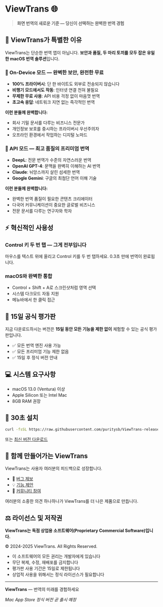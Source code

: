 # ViewTrans 🌐

> **화면 번역의 새로운 기준 — 당신이 선택하는 완벽한 번역 경험**

## 🎯 ViewTrans가 특별한 이유

ViewTrans는 단순한 번역 앱이 아닙니다. **보안과 품질, 두 마리 토끼를 모두 잡은 유일한 macOS 번역 솔루션**입니다.

### 🔐 On-Device 모드 — 완벽한 보안, 완전한 무료
- **100% 프라이버시**: 단 한 바이트도 외부로 전송되지 않습니다
- **비행기 모드에서도 작동**: 인터넷 연결 전혀 불필요
- **무제한 무료 사용**: API 비용 걱정 없이 마음껏 번역
- **초고속 응답**: 네트워크 지연 없는 즉각적인 번역

**이런 분들께 완벽합니다:**
- 회사 기밀 문서를 다루는 비즈니스 전문가
- 개인정보 보호를 중시하는 프라이버시 우선주의자
- 오프라인 환경에서 작업하는 디지털 노마드

### 🚀 API 모드 — 최고 품질의 프리미엄 번역
- **DeepL**: 전문 번역가 수준의 자연스러운 번역
- **OpenAI GPT-4**: 문맥을 완벽히 이해하는 AI 번역
- **Claude**: 뉘앙스까지 살린 섬세한 번역
- **Google Gemini**: 구글의 최첨단 언어 이해 기술

**이런 분들께 완벽합니다:**
- 완벽한 번역 품질이 필요한 콘텐츠 크리에이터
- 다국어 커뮤니케이션이 중요한 글로벌 비즈니스
- 전문 문서를 다루는 연구자와 학자

## ⚡ 혁신적인 사용성

### Control 키 두 번 탭 — 그게 전부입니다
마우스를 텍스트 위에 올리고 Control 키를 두 번 탭하세요. 0.3초 만에 번역이 완료됩니다.

### macOS와 완벽한 통합
- Control + Shift + A로 스크린샷처럼 영역 선택
- 시스템 다크모드 자동 지원
- 메뉴바에서 한 클릭 접근

## 🎁 15일 공식 평가판

지금 다운로드하시는 버전은 **15일 동안 모든 기능을 제한 없이** 체험할 수 있는 공식 평가판입니다.

- ✅ 모든 번역 엔진 사용 가능
- ✅ 모든 프리미엄 기능 제한 없음
- ✅ 15일 후 정식 버전 안내

## 💻 시스템 요구사항

- macOS 13.0 (Ventura) 이상
- Apple Silicon 또는 Intel Mac
- 8GB RAM 권장

## 🚀 30초 설치

```bash
curl -fsSL https://raw.githubusercontent.com/puritysb/ViewTrans-releases/main/install.sh | bash
```

또는 [최신 버전 다운로드](https://github.com/puritysb/ViewTrans-releases/releases/latest)

## 🤝 함께 만들어가는 ViewTrans

ViewTrans는 사용자 여러분의 피드백으로 성장합니다.

- 🐛 [버그 제보](https://github.com/puritysb/ViewTrans-releases/issues/new?labels=bug&template=bug_report.md)
- 💡 [기능 제안](https://github.com/puritysb/ViewTrans-releases/issues/new?labels=enhancement&template=feature_request.md)
- 💬 [커뮤니티 참여](https://github.com/puritysb/ViewTrans-releases/discussions)

여러분의 소중한 의견 하나하나가 ViewTrans를 더 나은 제품으로 만듭니다.

## ⚖️ 라이선스 및 저작권

**ViewTrans는 독점 상업용 소프트웨어(Proprietary Commercial Software)입니다.**

© 2024-2025 ViewTrans. All Rights Reserved.

- 이 소프트웨어의 모든 권리는 개발자에게 있습니다
- 무단 복제, 수정, 재배포를 금지합니다
- 평가판 사용 기간은 15일로 제한됩니다
- 상업적 사용을 위해서는 정식 라이선스가 필요합니다

---

**ViewTrans** — 번역의 미래를 경험하세요

*Mac App Store 정식 버전 곧 출시 예정*